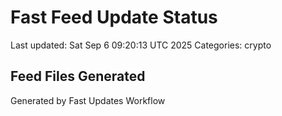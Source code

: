 # Fast Feed Update Status
Last updated: Sat Sep  6 09:20:13 UTC 2025
Categories: crypto

## Feed Files Generated

Generated by Fast Updates Workflow
